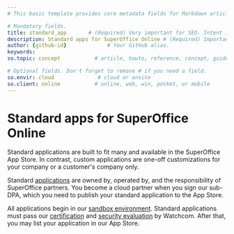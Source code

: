 ```yaml
---
# This basic template provides core metadata fields for Markdown articles on docs.superoffice.com.

# Mandatory fields.
title: standard_app       # (Required) Very important for SEO. Intent in a unique string of 43-59 chars including spaces.
description: Standard apps for SuperOffice Online # (Required) Important for SEO. Recommended character length is 115-145 characters including spaces.
author: {github-id}             # Your GitHub alias.
keywords:
so.topic: concept           # article, howto, reference, concept, guide

# Optional fields. Don't forget to remove # if you need a field.
so.envir: cloud              # cloud or onsite
so.client: online           # online, web, win, pocket, or mobile
---
```


# Standard apps for SuperOffice Online

Standard applications are built to fit many and available in the SuperOffice App Store. In contrast, custom applications are one-off customizations for your company or a customer's company only.

Standard [applications][1] are owned by, operated by, and the responsibility of SuperOffice partners. You become a cloud partner when you sign our sub-DPA, which you need to publish your standard application to the App Store.

All applications begin in our [sandbox environment][2]. Standard applications must pass our [certification][3] and [security evaluation][4] by Watchcom. After that, you may list your application in our App Store.

<!-- Referenced links -->
[1]: index.md
[2]: getting-started/app-envir.md
[3]: certification/index.md
[4]: certification/secure-app.md
